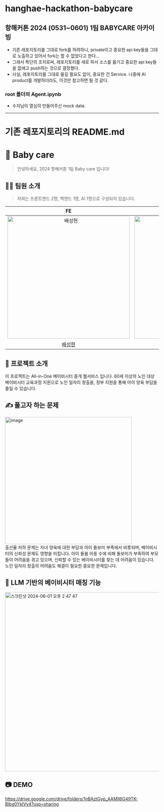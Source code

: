 # hanghae-hackathon-babycare
## 항해커톤 2024 (0531~0601) 1팀 BABYCARE 아카이빙

- 기존 레포지토리를 그대로 fork를 하려하니, private이고 중요한 api key들을 그대로 노출하고 있어서 fork는 할 수 없었다고 한다...
- 그래서 특단의 조치로써, 레포지토리를 새로 파서 소스를 옮기고 중요한 api key들을 없애고 push하는 것으로 결정했다.
- 사실, 레포지토리를 그대로 옮길 필요도 없이, 중요한 건 Service. 나중에 AI product를 개발하더라도, 이것만 참고하면 될 것 같다. 

### root 폴더의 Agent.ipynb
- 수지님이 열심히 만들어주신 mock data.

---
# 기존 레포지토리의 README.md

#  👼 Baby care
> 안녕하세요, 2024 항해커톤 1팀 Baby care 입니다!



## 👨‍💻 팀원 소개
> 저희는 프론트엔드 2명, 백엔드 1명, AI 1명으로 구성되어 있습니다.

|                                          FE                                          |                                         FE                                          |                                          BE                                          |                                           AI                                           |
| :----------------------------------------------------------------------------------: | :---------------------------------------------------------------------------------: | :----------------------------------------------------------------------------------: | :------------------------------------------------------------------------------------: |
| <img src="https://avatars.githubusercontent.com/bae-sh" width="400px" alt="배성현"/> | <img src="https://avatars.githubusercontent.com/honeymaro" width="400px" alt="김한슬마로"/> | <img src="https://avatars.githubusercontent.com/PyeongBee" width="400px" alt="김홍철"/> | <img src="https://avatars.githubusercontent.com/ohsuz" width="400px" alt="오수지"/>
|                    [배성현](https://github.com/bae-sh)                     |                         [김한슬마로](https://github.com/honeymaro)                          |                         [김홍철](https://github.com/PyeongBee)                          |                         [오수지](https://github.com/ohsuz)                          |


## 💬 프로젝트 소개

이 프로젝트는 All-in-One 베이비시터 중개 웹서비스 입니다. 60세 이상의 노인 대상 베이비시터 교육과정 지원으로 노인 일자리 창출을, 정부 지원을 통해 아이 양육 부담을 줄일 수 있습니다.

## ✍️ 풀고자 하는 문제
<img width="415" alt="image" src="https://github.com/hanghae-hackathon/finding-for-success-rules/assets/37887690/0568a4bb-6075-476f-894f-25ffde8425e0">


<br/>
출산율 저하 문제는 자녀 양육에 대한 부담과 아이 돌보미 부족에서 비롯되며, 베이비시터의 신뢰성 문제도 영향을 미칩니다. 아이 돌봄 아동 수에 비해 돌보미가 부족하여 부모들이 어려움을 겪고 있으며, 신뢰할 수 있는 베이비시터를 찾는 데 어려움이 있습니다. 노인 일자리 창출의 어려움도 해결이 필요한 중요한 문제입니다.

## 🔑 LLM 기반의 베이비시터 매칭 기능

<img width="585" alt="스크린샷 2024-06-01 오후 2 47 47" src="https://github.com/hanghae-hackathon/baby-care/assets/37887690/71a9e225-5a1a-48b4-bf36-cfe29d6b734a">

## 📷 DEMO

https://drive.google.com/drive/folders/1nBAztGyp_AAMIl6G49TK-BIbg0YkIVy4?usp=sharing

